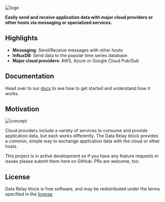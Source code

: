 ![logo](https://raw.githubusercontent.com/balena-io-playground/data-relay/main/logo.png)

**Easily send and receive application data with major cloud providers or other hosts via messaging or specialized services.**

## Highlights

- **Messaging**: Send/Receive messages with other hosts
- **InfluxDB**: Send data to the popular time series database
- **Major cloud providers**: AWS, Azure or Google Cloud Pub/Sub

## Documentation

Head over to our [docs](docs/) to see how to get started and understand how it works.

## Motivation

![concept](https://raw.githubusercontent.com/balena-io-playground/data-relay/main/docs/images/overview.png)

Cloud providers include a variety of services to consume and provide application data, but each works differently. The Data Relay block provides a common, simple way to exchange application data with the cloud or other hosts.

This project is in active development so if you have any feature requests or issues please submit them here on GitHub. PRs are welcome, too.

## License

Data Relay block is free software, and may be redistributed under the terms specified in the [license](https://github.com/balena-io-playground/data-relay/blob/main/LICENSE).
